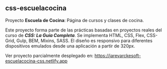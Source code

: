 ## css-escuelacocina

Proyecto **Escuela de Cocina**: Página de cursos y clases de cocina.

Este proyecto forma parte de las prácticas basadas en proyectos reales del curso de **_CSS: La Guía Completa_**. Se implementa HTML, CSS, Flex, CSS-Grid, Gulp, BEM, Mixins, SASS. El diseño es responsivo para diferentes dispositivos emulados desde una aplicación a partir de 320px.

Ver proyecto parcialmente desplegado en: https://jarevarckesoft-escuelacocina-css.netlify.app